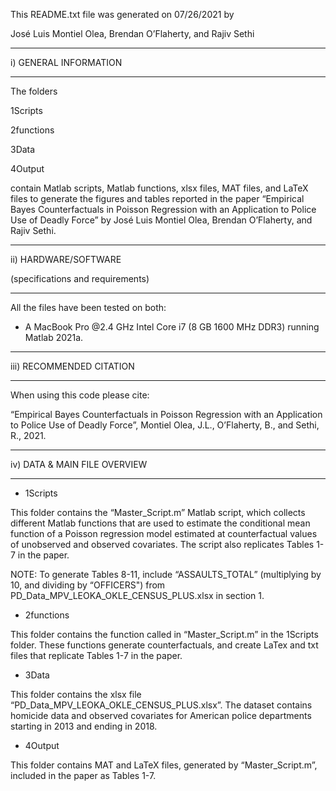 This README.txt file was generated on 07/26/2021 by 

José Luis Montiel Olea, Brendan O’Flaherty, and Rajiv Sethi 

----------------------

i) GENERAL INFORMATION

----------------------

The folders

1Scripts

2functions

3Data

4Output

contain Matlab scripts, Matlab functions, xlsx files, MAT files, and LaTeX files to generate the figures and tables reported in the paper “Empirical Bayes Counterfactuals in Poisson Regression with an Application to Police Use of Deadly Force” by José Luis Montiel Olea, Brendan O’Flaherty, and Rajiv Sethi.  

--------------------------

ii) HARDWARE/SOFTWARE 

(specifications and requirements)

-------------------------- 

All the files have been tested on both:

* A MacBook Pro @2.4 GHz Intel Core i7 (8 GB 1600 MHz DDR3) running Matlab 2021a.

--------------------------

iii) RECOMMENDED CITATION

-------------------------- 

When using this code please cite:

“Empirical Bayes Counterfactuals in Poisson Regression with an Application to Police Use of Deadly Force”, Montiel Olea, J.L., O’Flaherty, B., and Sethi, R., 2021.

---------------------

iv) DATA & MAIN FILE OVERVIEW

---------------------

* 1Scripts

This folder contains the “Master_Script.m” Matlab script, which collects different Matlab functions that are used to estimate the conditional mean function of a Poisson regression model estimated at counterfactual values of unobserved and observed covariates. The script also replicates Tables 1-7 in the paper.  

NOTE: To generate Tables 8-11, include “ASSAULTS_TOTAL” (multiplying by 10, and dividing by “OFFICERS") from PD_Data_MPV_LEOKA_OKLE_CENSUS_PLUS.xlsx in section 1.

* 2functions

This folder contains the function called in “Master_Script.m” in the 1Scripts folder. These functions generate counterfactuals, and create LaTex and txt files that replicate Tables 1-7 in the paper. 

* 3Data 

This folder contains the xlsx file “PD_Data_MPV_LEOKA_OKLE_CENSUS_PLUS.xlsx”. The dataset contains homicide data and observed covariates for American police departments starting in 2013 and ending in 2018. 

* 4Output

This folder contains MAT and LaTeX files, generated by “Master_Script.m”, included in the paper as Tables 1-7.  

